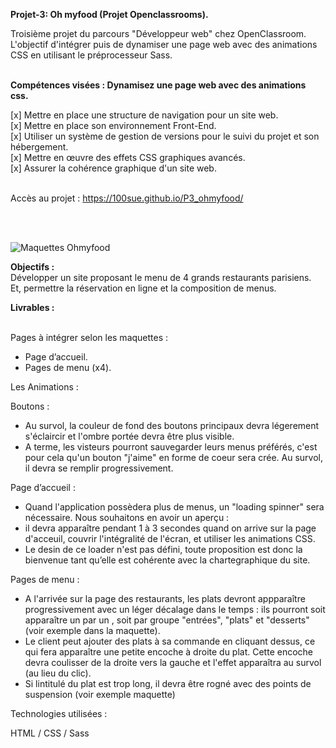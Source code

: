 <strong>Projet-3: Oh myfood (Projet Openclassrooms).</strong>

Troisième projet du parcours "Développeur web" chez OpenClassroom.<br>
L'objectif d'intégrer puis de dynamiser une page web avec des animations CSS en utilisant le préprocesseur Sass.<br>
<br>

<strong>Compétences visées : Dynamisez une page web avec des animations css.</strong><br>

[x]  Mettre en place une structure de navigation pour un site web.<br>
[x]  Mettre en place son environnement Front-End.<br>
[x]  Utiliser un système de gestion de versions pour le suivi du projet et son hébergement.<br>
[x]  Mettre en œuvre des effets CSS graphiques avancés.<br>
[x]  Assurer la cohérence graphique d'un site web.<br>
<br>

Accès au projet : https://100sue.github.io/P3_ohmyfood/ 

<br>
<br>

![Maquettes Ohmyfood](https://user-images.githubusercontent.com/90606431/136688997-04a2ac10-b014-4fc2-90ea-3ab74d9f5445.jpg)


<strong>Objectifs :<br></strong>
Développer un site proposant le menu de 4 grands restaurants parisiens.<br>
Et, permettre la réservation en ligne et la composition de menus.<br>

<strong>Livrables :<br></strong>
<br>

Pages à intégrer selon les maquettes :<br>
- Page d’accueil.<br>
- Pages de menu (x4).<br>


Les Animations :

Boutons :
- Au survol, la couleur de fond des boutons principaux devra légerement s'éclaircir et l'ombre portée devra être plus visible.
- A terme, les visteurs pourront sauvegarder leurs menus préférés, c'est pour cela qu'un bouton "j'aime" en forme de coeur sera crée.
Au survol, il devra se remplir progressivement.

Page d’accueil :
- Quand l'application possèdera plus de menus, un "loading spinner" sera nécessaire. Nous souhaitons en avoir un aperçu :
- il devra apparaître pendant 1 à 3 secondes quand on arrive sur la page d'acceuil, couvrir l'intégralité de l'écran, et utiliser les animations CSS.
- Le desin de ce loader n'est pas défini, toute proposition est donc la bienvenue tant qu’elle est cohérente avec la chartegraphique du site.


Pages de menu :
- A l'arrivée sur la page des restaurants, les plats devront appparaître progressivement avec un léger décalage dans le temps : ils
pourront  soit apparaître un par un , soit par groupe "entrées", "plats" et "desserts" (voir exemple dans la maquette).
- Le client peut ajouter des plats à sa commande en cliquant dessus, ce qui fera apparaître une petite encoche à droite du plat.
Cette encoche devra coulisser de la droite vers la gauche et l'effet apparaîtra au survol (au lieu du clic).
- Si lintitulé du plat est trop long, il devra être rogné avec des points de suspension (voir exemple maquette)


Technologies utilisées :

HTML / CSS / Sass




